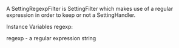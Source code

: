 A SettingRegexpFilter is SettingFilter which makes use of a regular expression in order to keep or not a SettingHandler.

Instance Variables
	regexp:		<String>

regexp
	- a regular expression string
